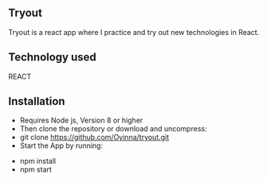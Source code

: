 ## Tryout
Tryout is a react app where I practice and try out new technologies in React.

## Technology used
REACT
## Installation
- Requires Node js, Version 8 or higher
- Then clone the repository or download and uncompress:
- git clone https://github.com/Oyinna/tryout.git
- Start the App by running:
* npm install
* npm start
